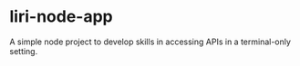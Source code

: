 # liri-node-app
A simple node project to develop skills in accessing APIs in a terminal-only setting.
